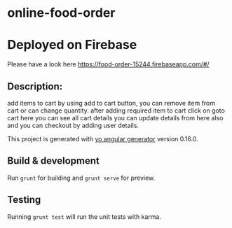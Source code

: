 # online-food-order

# Deployed on Firebase
Please have a look   here https://food-order-15244.firebaseapp.com/#/

## Description:
 add items to cart by using add to cart button, you can remove item from cart or can change quantity. after adding required item to cart click on goto cart here you can see all cart details you can update details from here also and you can checkout by adding user details.

This project is generated with [yo angular generator](https://github.com/yeoman/generator-angular)
version 0.16.0.

## Build & development

Run `grunt` for building and `grunt serve` for preview.

## Testing

Running `grunt test` will run the unit tests with karma.
